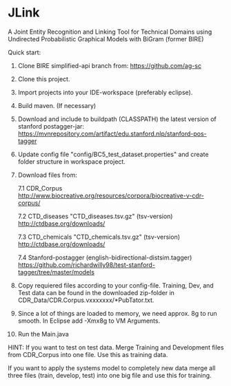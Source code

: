 # JLink
A Joint Entity Recognition and Linking Tool for Technical Domains using Undirected Probabilistic Graphical Models with BiGram (former BIRE)



Quick start:

1. Clone BIRE simplified-api branch from: https://github.com/ag-sc
2. Clone this project.
3. Import projects into your IDE-workspace (preferably eclipse).
4. Build maven. (If necessary)
5. Download and include to buildpath (CLASSPATH) the latest version of stanford postagger-jar: https://mvnrepository.com/artifact/edu.stanford.nlp/stanford-pos-tagger
6. Update config file "config/BC5_test_dataset.properties" and create folder structure in workspace project.

7. Download files from:

	7.1 CDR_Corpus http://www.biocreative.org/resources/corpora/biocreative-v-cdr-corpus/
	
	7.2 CTD_diseases "CTD_diseases.tsv.gz"	 (tsv-version) http://ctdbase.org/downloads/
	
	7.3 CTD_chemicals "CTD_chemicals.tsv.gz" (tsv-version) http://ctdbase.org/downloads/
	
	7.4 Stanford-postagger (english-bidirectional-distsim.tagger) https://github.com/richardwilly98/test-stanford-tagger/tree/master/models
	
8. Copy requiered files according to your config-file. 
	Training, Dev, and Test data can be found in the downloaded zip-folder in CDR_Data/CDR.Corpus.vxxxxxxx/*PubTator.txt. 
9. Since a lot of things are loaded to memory, we need approx. 8g to run smooth. In Eclipse add -Xmx8g to VM Arguments. 

10. Run the Main.java 

HINT:
If you want to test on test data. Merge Training and Development files from CDR_Corpus into one file. Use this as training data. 

If you want to apply the systems model to completely new data merge all three files (train, develop, test) into one big file and use this for training. 
